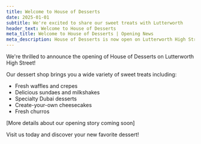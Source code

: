 ```yaml
---
title: Welcome to House of Desserts
date: 2025-01-01
subtitle: We're excited to share our sweet treats with Lutterworth
header_text: Welcome to House of Desserts
meta_title: Welcome to House of Desserts | Opening News
meta_description: House of Desserts is now open on Lutterworth High Street, serving delicious waffles, crepes, sundaes, and Dubai desserts
---
```


We're thrilled to announce the opening of House of Desserts on Lutterworth High Street! 

Our dessert shop brings you a wide variety of sweet treats including:
- Fresh waffles and crepes
- Delicious sundaes and milkshakes
- Specialty Dubai desserts
- Create-your-own cheesecakes
- Fresh churros

[More details about our opening story coming soon]

Visit us today and discover your new favorite dessert!